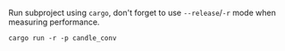 Run subproject using `cargo`, don't forget to use `--release`/`-r` mode when measuring performance.

```shell
cargo run -r -p candle_conv
```
